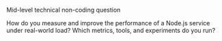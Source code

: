 Mid-level technical non-coding question

How do you measure and improve the performance of a Node.js service under real-world load? Which metrics, tools, and experiments do you run?


